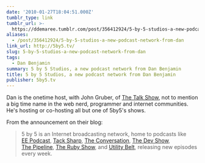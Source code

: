 ```yaml
---
date: '2010-01-27T18:04:51.000Z'
tumblr_type: link
tumblr_url: >-
  https://ddemaree.tumblr.com/post/356412924/5-by-5-studios-a-new-podcast-network-from-dan
aliases:
  - /post/356412924/5-by-5-studios-a-new-podcast-network-from-dan
link_url: http://5by5.tv/
slug: 5-by-5-studios-a-new-podcast-network-from-dan
tags:
  - Dan Benjamin
summary: 5 by 5 Studios, a new podcast network from Dan Benjamin
title: 5 by 5 Studios, a new podcast network from Dan Benjamin
publisher: 5by5.tv
---
```


Dan is the onetime host, with John Gruber, of [The Talk Show](http://thetalkshow.net/), not to mention a big time name in the web nerd, programmer and internet communities. He's hosting or co-hosting all but one of 5by5's shows.

From the announcement on their blog:

> 5 by 5 is an Internet broadcasting network, home to podcasts like <a href="http://5by5.tv/eepodcast">EE&nbsp;Podcast</a>, <a href="http://5by5.tv/tacksharp">Tack&nbsp;Sharp</a>, <a href="http://5by5.tv/conversation">The&nbsp;Conversation</a>, <a href="http://5by5.tv/devshow">The&nbsp;Dev&nbsp;Show</a>, <a href="http://5by5.tv/pipeline">The&nbsp;Pipeline</a>, <a href="http://5by5.tv/rubyshow">The&nbsp;Ruby&nbsp;Show</a>, and <a href="http://5by5.tv/utilitybelt">Utility&nbsp;Belt</a>, releasing new episodes every week.